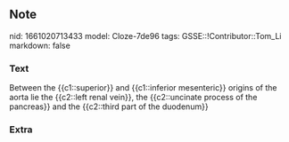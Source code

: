 ## Note
nid: 1661020713433
model: Cloze-7de96
tags: GSSE::!Contributor::Tom_Li
markdown: false

### Text
<div>
  Between the {{c1::superior}} and {{c1::inferior mesenteric}}
  origins of the aorta lie the {{c2::left renal vein}}, the
  {{c2::uncinate process of the pancreas}} and the {{c2::third part
  of the duodenum}}
</div>

### Extra

